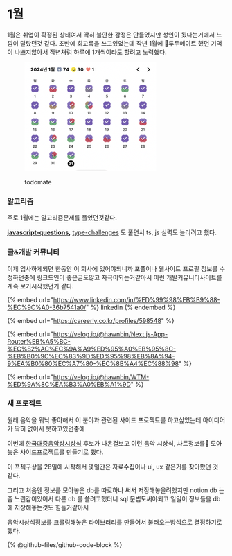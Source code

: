 # 1월



1월은 취업이 확정된 상태여서 딱히 불안한 감정은 안들었지만 성인이 됬다는거에서 느낌이 달랐던것 같다. 초반에 회고록을 쓰고있었는데  작년 1월에 투두메이트 했던 기억이 나쁘지않아서 작년처럼 하루에 1개씩이라도 할려고 노력했다.

<div align="left">

<figure><img src="../../.gitbook/assets/image (1) (1) (1).png" alt="" width="304"><figcaption><p>todomate</p></figcaption></figure>

</div>



### 알고리즘

주로 1월에는 알고리즘문제를 풀었던것같다.

[**javascript-questions**](https://github.com/lydiahallie/javascript-questions)**,** [type-challenges](https://github.com/type-challenges/type-challenges) 도 풀면서 ts, js 실력도 늘리려고 했다.



### 글&개발 커뮤니티

이제 입사하게되면 한동안 이 회사에 있어야되니까 포폴이나 웹사이트 프로필 정보를 수정하던중에 링크드인이 좋은글도많고 자극이되는거같아서 이런 개발커뮤니티사이트를 계속 보기시작했던거 같다.

{% embed url="https://www.linkedin.com/in/%ED%99%98%EB%B9%88-%EC%9C%A0-36b7541a0/" %}
linkedin
{% endembed %}

{% embed url="https://careerly.co.kr/profiles/598548" %}

{% embed url="https://velog.io/@hawnbin/Next.js-App-Router%EB%A5%BC-%EC%82%AC%EC%9A%A9%ED%95%A0%EB%95%8C-%EB%B0%9C%EC%83%9D%ED%95%98%EB%8A%94-9%EA%B0%80%EC%A7%80-%EC%8B%A4%EC%88%98" %}

{% embed url="https://velog.io/@hawnbin/WTM-%ED%9A%8C%EA%B3%A0%EB%A1%9D" %}



### 새 프로젝트

원래 음악을 워낙 좋아해서 이 분야과 관련된 사이드 프로젝트를 하고싶었는데 아이디어가 딱히 없어서 못하고있던중에

이번에 [한국대중음악상시상식](https://koreanmusicawards.com/nominees/genre-2024/) 후보가 나온걸보고 이런 음악 시상식, 차트정보를 모아놓은 사이드프로젝트를 만들기로 했다.

이 프젝구상을 28일에 시작해서 몇일간은 자료수집이나 ui, ux 같은거를 찾아봤던 것 같다.

그리고 처음엔 정보를 모아놓은 db를 따로하나 써서 저장해놓을려했지만 notion db 는 좀 느린감이있어서 다른 db 를 쓸려고했더니 sql 문법도써야되고 일일이 정보들을 db 에 저장해놓는것도 힘들거같아서

음악시상식정보를 크롤링해놓은 라이브러리를 만들어서 불러오는방식으로 결정하기로했다.

{% @github-files/github-code-block %}





